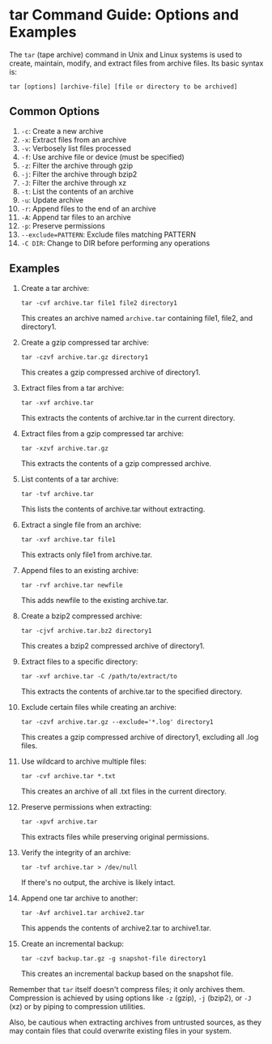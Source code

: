 # tar Command Guide: Options and Examples

The `tar` (tape archive) command in Unix and Linux systems is used to create, maintain, modify, and extract files from archive files. Its basic syntax is:

```
tar [options] [archive-file] [file or directory to be archived]
```

## Common Options

1. `-c`: Create a new archive
2. `-x`: Extract files from an archive
3. `-v`: Verbosely list files processed
4. `-f`: Use archive file or device (must be specified)
5. `-z`: Filter the archive through gzip
6. `-j`: Filter the archive through bzip2
7. `-J`: Filter the archive through xz
8. `-t`: List the contents of an archive
9. `-u`: Update archive
10. `-r`: Append files to the end of an archive
11. `-A`: Append tar files to an archive
12. `-p`: Preserve permissions
13. `--exclude=PATTERN`: Exclude files matching PATTERN
14. `-C DIR`: Change to DIR before performing any operations

## Examples

1. Create a tar archive:
   ```
   tar -cvf archive.tar file1 file2 directory1
   ```
   This creates an archive named `archive.tar` containing file1, file2, and directory1.

2. Create a gzip compressed tar archive:
   ```
   tar -czvf archive.tar.gz directory1
   ```
   This creates a gzip compressed archive of directory1.

3. Extract files from a tar archive:
   ```
   tar -xvf archive.tar
   ```
   This extracts the contents of archive.tar in the current directory.

4. Extract files from a gzip compressed tar archive:
   ```
   tar -xzvf archive.tar.gz
   ```
   This extracts the contents of a gzip compressed archive.

5. List contents of a tar archive:
   ```
   tar -tvf archive.tar
   ```
   This lists the contents of archive.tar without extracting.

6. Extract a single file from an archive:
   ```
   tar -xvf archive.tar file1
   ```
   This extracts only file1 from archive.tar.

7. Append files to an existing archive:
   ```
   tar -rvf archive.tar newfile
   ```
   This adds newfile to the existing archive.tar.

8. Create a bzip2 compressed archive:
   ```
   tar -cjvf archive.tar.bz2 directory1
   ```
   This creates a bzip2 compressed archive of directory1.

9. Extract files to a specific directory:
   ```
   tar -xvf archive.tar -C /path/to/extract/to
   ```
   This extracts the contents of archive.tar to the specified directory.

10. Exclude certain files while creating an archive:
    ```
    tar -czvf archive.tar.gz --exclude='*.log' directory1
    ```
    This creates a gzip compressed archive of directory1, excluding all .log files.

11. Use wildcard to archive multiple files:
    ```
    tar -cvf archive.tar *.txt
    ```
    This creates an archive of all .txt files in the current directory.

12. Preserve permissions when extracting:
    ```
    tar -xpvf archive.tar
    ```
    This extracts files while preserving original permissions.

13. Verify the integrity of an archive:
    ```
    tar -tvf archive.tar > /dev/null
    ```
    If there's no output, the archive is likely intact.

14. Append one tar archive to another:
    ```
    tar -Avf archive1.tar archive2.tar
    ```
    This appends the contents of archive2.tar to archive1.tar.

15. Create an incremental backup:
    ```
    tar -czvf backup.tar.gz -g snapshot-file directory1
    ```
    This creates an incremental backup based on the snapshot file.

Remember that `tar` itself doesn't compress files; it only archives them. Compression is achieved by using options like `-z` (gzip), `-j` (bzip2), or `-J` (xz) or by piping to compression utilities.

Also, be cautious when extracting archives from untrusted sources, as they may contain files that could overwrite existing files in your system.

